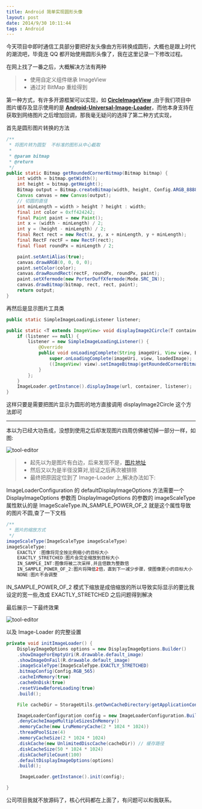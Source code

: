 ```yaml
---
title: Android 简单实现圆形头像
layout: post
date: 2014/9/30 10:11:44
tags : Android
---
```


今天项目中即时通信工具部分要把好友头像由方形转换成圆形，大概也是跟上时代的潮流吧，毕竟连 QQ 都开始使用圆形头像了，我在这里记录一下修改过程。

在网上找了一番之后，大概解决方法有两种
> * 使用自定义组件继承 ImageView
> * 通过对 BitMap 重绘得到

第一种方式，有许多开源框架可以实现，如 [**CircleImageView**](https://github.com/nostra13/Android-Universal-Image-Loader)&nbsp;,由于我们项目中图片缓存及显示使用的是 [**Android-Universal-Image-Loader**](https://github.com/nostra13/Android-Universal-Image-Loader)，而他本身支持在获取到网络图片之后增加回调，那我毫无疑问的选择了第二种方式实现，

首先是圆形图片转换的方法

```java
/**
 * 将图片转为圆型  不标准的图形从中心截取
 *
 * @param bitmap
 * @return
 */
public static Bitmap getRoundedCornerBitmap(Bitmap bitmap) {
	int width = bitmap.getWidth();
	int height = bitmap.getHeight();
	Bitmap output = Bitmap.createBitmap(width, height, Config.ARGB_8888);
	Canvas canvas = new Canvas(output);
	// 切圆的直径
	int minLength = width > height ? height : width;
	final int color = 0xff424242;
	final Paint paint = new Paint();
	int x = (width - minLength) / 2;
	int y = (height - minLength) / 2;
	final Rect rect = new Rect(x, y, x + minLength, y + minLength);
	final RectF rectF = new RectF(rect);
	final float roundPx = minLength / 2;

	paint.setAntiAlias(true);
	canvas.drawARGB(0, 0, 0, 0);
	paint.setColor(color);
	canvas.drawRoundRect(rectF, roundPx, roundPx, paint);
	paint.setXfermode(new PorterDuffXfermode(Mode.SRC_IN));
	canvas.drawBitmap(bitmap, rect, rect, paint);
	return output;
}
```
再然后是显示图片工具类

```java
public static SimpleImageLoadingListener listener;

public static <T extends ImageView> void displayImage2Circle(T container, String url) {
	if (listener == null) {
		listener = new SimpleImageLoadingListener() {
			@Override
			public void onLoadingComplete(String imageUri, View view, Bitmap loadedImage) {
				super.onLoadingComplete(imageUri, view, loadedImage);
				((ImageView) view).setImageBitmap(getRoundedCornerBitmap(loadedImage));
			}
		};
	}
	ImageLoader.getInstance().displayImage(url, container, listener);
}
```
这样只要是需要把图片显示为圆形的地方直接调用 displayImage2Circle 这个方法即可


------

本以为已经大功告成，没想到使用之后却发现图片四周仿佛被切掉一部分一样，如图:

![tool-editor](https://blog-1251733178.cos.ap-beijing.myqcloud.com/20140930151619.png)

> * 起先以为是图片有白边，后来发现不是，[图片地址](http://img0.bdstatic.com/img/image/shouye/mxzyq-11795342220.jpg)
> * 然后又以为是半径没算对,验证之后再次被排除
> * 最终把原因定位到了 Image-Loader 上,解决办法如下:

ImageLoaderConfiguration 的 defaultDisplayImageOptions 方法需要一个 DisplayImageOptions 参数而 DisplayImageOptions 的参数的 imageScaleType 属性默认的是 ImageScaleType.IN_SAMPLE_POWER_OF_2 就是这个属性导致的图片不圆,查了一下文档

```java
/**
 * 图片的缩放方式
 */
imageScaleType(ImageScaleType imageScaleType)
imageScaleType:
    EXACTLY :图像将完全按比例缩小的目标大小
    EXACTLY_STRETCHED:图片会完全缩放到目标大小
    IN_SAMPLE_INT:图像将被二次采样,并且倍数为整数倍
    IN_SAMPLE_POWER_OF_2:图片将降低2倍，直到下一减少步骤，使图像更小的目标大小
    NONE:图片不会调整
```

IN_SAMPLE_POWER_OF_2 模式下缩放是成倍缩放的所以导致实际显示的要比我设定的宽一些,改成 EXACTLY_STRETCHED 之后问题得到解决

最后展示一下最终效果

![tool-editor](https://blog-1251733178.cos.ap-beijing.myqcloud.com/20140930154619.png)

以及 Image-Loader 的完整设置

```java
private void initImageLoader() {
	DisplayImageOptions options = new DisplayImageOptions.Builder()
    .showImageForEmptyUri(R.drawable.default_image)
    .showImageOnFail(R.drawable.default_image)
    .imageScaleType(ImageScaleType.EXACTLY_STRETCHED)
    .bitmapConfig(Config.RGB_565)
    .cacheInMemory(true)
    .cacheOnDisk(true)
    .resetViewBeforeLoading(true)
    .build();

	File cacheDir = StorageUtils.getOwnCacheDirectory(getApplicationContext(), Util.getCachePath());

	ImageLoaderConfiguration config = new ImageLoaderConfiguration.Builder(this)
    .denyCacheImageMultipleSizesInMemory()
    .memoryCache(new LruMemoryCache(2 * 1024 * 1024))
    .threadPoolSize(4)
    .memoryCacheSize(2 * 1024 * 1024)
    .diskCache(new UnlimitedDiscCache(cacheDir)) // 缓存路径
    .diskCacheSize(50 * 1024 * 1024)
    .diskCacheFileCount(100)
    .defaultDisplayImageOptions(options)
    .build();

	 ImageLoader.getInstance().init(config);

}
```

公司项目我就不放源码了，核心代码都在上面了，有问题可以和我联系。
